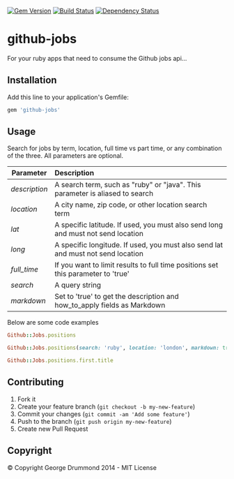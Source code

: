 [![Gem Version](https://badge.fury.io/rb/github-jobs.png)](http://badge.fury.io/rb/github-jobs) [![Build Status](https://travis-ci.org/georgedrummond/github-jobs.png)](https://travis-ci.org/georgedrummond/github-jobs) [![Dependency Status](https://gemnasium.com/georgedrummond/github-jobs.png)](https://gemnasium.com/georgedrummond/github-jobs)

# github-jobs

For your ruby apps that need to consume the Github jobs api...

## Installation

Add this line to your application's Gemfile:

```ruby
gem 'github-jobs'
```

## Usage

Search for jobs by term, location, full time vs part time, or any combination of the three. All parameters are optional.

| Parameter     | Description                                                                      |
|---------------|:---------------------------------------------------------------------------------|
| *description* | A search term, such as "ruby" or "java". This parameter is aliased to search     |
| *location*    | A city name, zip code, or other location search term                             |
| *lat*         | A specific latitude. If used, you must also send long and must not send location |
| *long*        | A specific longitude. If used, you must also send lat and must not send location |
| *full_time*   | If you want to limit results to full time positions set this parameter to 'true' |
| *search*      | A query string                                                                   |
| *markdown*    | Set to 'true' to get the description and how_to_apply fields as Markdown         |

Below are some code examples

```ruby
Github::Jobs.positions

Github::Jobs.positions(search: 'ruby', location: 'london', markdown: true)

Github::Jobs.positions.first.title
```

## Contributing

1. Fork it
2. Create your feature branch (`git checkout -b my-new-feature`)
3. Commit your changes (`git commit -am 'Add some feature'`)
4. Push to the branch (`git push origin my-new-feature`)
5. Create new Pull Request

## Copyright

© Copyright George Drummond 2014 - MIT License
